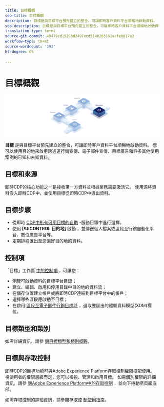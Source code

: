 ```yaml
---
title: 目標概觀
seo-title: 目標概觀
description: 目標是與目標平台預先建立的整合，可讓即時客戶資料平台順暢地啟動資料。 您可以使用Adobe即時客戶資料平台中的「目標」來啟用您已知和未知的跨通道行銷宣傳、電子郵件宣傳、目標廣告及許多其他使用案例資料。
seo-description: 目標是與目標平台預先建立的整合，可讓即時客戶資料平台順暢地啟動資料。 您可以使用Adobe即時客戶資料平台中的「目標」來啟用您已知和未知的跨通道行銷宣傳、電子郵件宣傳、目標廣告及許多其他使用案例資料。
translation-type: tm+mt
source-git-commit: 49479cd1520bd2407ecd5140265661aefe0817a3
workflow-type: tm+mt
source-wordcount: '393'
ht-degree: 0%

---
```



# 目標概觀

![目標概述橫幅](/help/rtcdp/destinations/assets/destinations-overview-banner.png)

**目標** 是與目標平台預先建立的整合，可讓即時客戶資料平台順暢地啟動資料。 您可以使用目的地來啟用跨通道行銷宣傳、電子郵件宣傳、目標廣告和許多其他使用案例的已知和未知資料。

## 目標和來源

即時CDP的核心功能之一是接收第一方資料並根據業務需要激活它。 使用源將資料嵌入即時CDP中，並使用目標從即時CDP中導出資料。

## 目標步驟

* 從即時 [CDP中所有可用目標的自助](/help/rtcdp/destinations/destinations-catalog.md) -服務目錄中進行選擇。
* 使用 **[!UICONTROL 目的地]** 啟動 [](/help/rtcdp/destinations/activate-destinations.md) ，並傳送個人檔案或區段至行銷自動化平台、數位廣告平台等。
* 定期排程匯出至您偏好目的地的資料。

## 控制項

「目標」工作區 [中的控制項](/help/rtcdp/destinations/destinations-workspace.md) ，可讓您：

* 瀏覽可啟動資料的目標平台目錄；
* 建立、編輯、啟用和停用目錄中目的地的資料流；
* 在儲存位置建立帳戶或將即時CDP連結到目標平台中的帳戶；
* 選擇哪些區段應啟動至目標；
* 在啟用 [區段至電子郵件行銷目標時](../../xdm/home.md) ，選取要匯出的體驗資料模型(XDM)欄位。

## 目標類型和類別

如需詳細資訊，請參 [閱目標類型和類別概觀](/help/rtcdp/destinations/destination-types.md)。

## 目標與存取控制

即時CDP的目標功能可與Adobe Experience Platform存取控制權限搭配使用。 視使用者的權限層級而定，您可以檢視、管理和啟用目標。 如需個別權限的詳細資訊，請參 [閱Adobe Experience Platform中的存取控制](../../access-control/home.md) ，並向下捲動至頁面底部。

如需存取控制的詳細資訊，請參閱存取控 [制使用指南](../../access-control/ui/overview.md)。

<!--

// Commenting out DULE in Destinations service

## Destinations and Data Usage Labeling and Enforcement (DULE)

Data Usage Labeling and Enforcement (DULE) is the core mechanism of Adobe Experience Platform Data Governance. DULE is currently *not* enforced in Adobe Real-time CDP destinations.

You are responsible for understanding the limitations and obligations of your data and how you use that data in Experience Platform.

-->